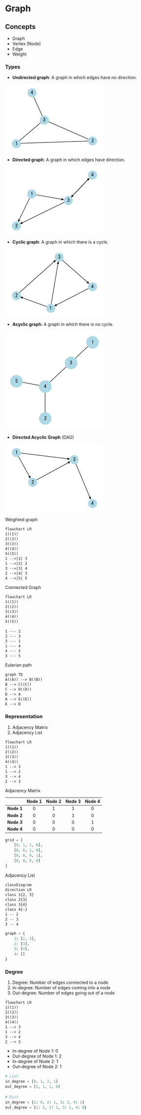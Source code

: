 # Graph

## Concepts

- Graph
- Vertex (Node)
- Edge
- Weight

### Types

- **Undirected graph**: A graph in which edges have no direction.

![undirected_graph](../imgs/undirected_graph.png)

- **Directed graph**: A graph in which edges have direction.

![directed_graph](../imgs/directed_graph.png)

- **Cyclic graph**: A graph in which there is a cycle.

![cyclic_graph](../imgs/cyclic_graph.png)

- **Acyclic graph**: A graph in which there is no cycle.

![acyclic_graph](../imgs/graph_acyclic.png)

- **Directed Acyclic Graph** (DAG)

![dag](../imgs/graph_dag.png)

Weighted graph

```mermaid
flowchart LR
1((1))
2((2))
3((3))
4((4))
5((5))
1 -->|1| 3
1 -->|2| 2
3 -->|3| 4
2 -->|4| 3
4 -->|5| 5
```

Connected Graph

```mermaid
flowchart LR
1((1))
2((2))
3((3))
4((4))
5((5))

1 --- 2
2 --- 3
3 --- 1
1 --- 4
4 --- 5
3 --- 5
```

Eulerian path

```mermaid
graph TD
A((A)) --> B((B))
B --> C((C))
C --> D((D))
D --> A
A --> E((E))
E --> D
```

### Representation

1. Adjacency Matrix
2. Adjacency List

```mermaid
flowchart LR
1((1))
2((2))
3((3))
4((4))
1 --> 3
1 --> 2
3 --> 4
2 --> 3
```

Adjacency Matrix

|            | Node 1 | Node 2 | Node 3 | Node 4 |
| :--------: | :----: | :----: | :----: | :----: |
| **Node 1** |   0    |   1    |   1    |   0    |
| **Node 2** |   0    |   0    |   1    |   0    |
| **Node 3** |   0    |   0    |   0    |   1    |
| **Node 4** |   0    |   0    |   0    |   0    |

```python
grid = [
    [0, 1, 1, 0],
    [0, 0, 1, 0],
    [0, 0, 0, 1],
    [0, 0, 0, 0]
]
```

Adjacency List

```mermaid
classDiagram
direction LR
class 1{2, 3}
class 2{3}
class 3{4}
class 4{-}
1 -- 2
2 -- 3
3 -- 4
```

```python
graph = {
    1: [2, 3],
    2: [3],
    3: [4],
    4: []
}
```

### Degree

1. Degree: Number of edges connected to a node
2. In-degree: Number of edges coming into a node
3. Out-degree: Number of edges going out of a node

```mermaid
flowchart LR
1((1))
2((2))
3((3))
4((4))
1 --> 3
1 --> 2
3 --> 4
2 --> 3
```

- In-degree of Node 1: 0
- Out-degree of Node 1: 2
- In-degree of Node 2: 1
- Out-degree of Node 2: 1

```python
# List
in_degree = [0, 1, 2, 1]
out_degree = [2, 1, 1, 0]

# Dict
in_degree = {1: 0, 2: 1, 3: 2, 4: 1}
out_degree = {1: 2, 2: 1, 3: 1, 4: 0}
```

